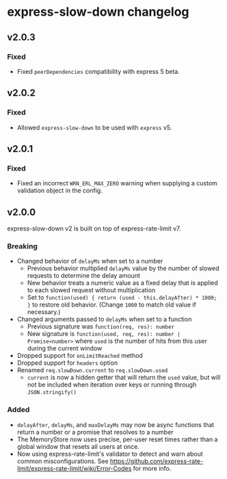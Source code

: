# express-slow-down changelog

## v2.0.3

### Fixed

- Fixed `peerDependencies` compatibility with express 5 beta.

## v2.0.2

### Fixed

- Allowed `express-slow-down` to be used with `express` v5.

## v2.0.1

### Fixed

- Fixed an incorrect `WRN_ERL_MAX_ZERO` warning when supplying a custom
  validation object in the config.

## v2.0.0

express-slow-down v2 is built on top of express-rate-limit v7.

### Breaking

- Changed behavior of `delayMs` when set to a number
  - Previous behavior multiplied `delayMs` value by the number of slowed
    requests to determine the delay amount
  - New behavior treats a numeric value as a fixed delay that is applied to each
    slowed request without multiplication
  - Set to `function(used) { return (used - this.delayAfter) * 1000; }` to
    restore old behavior. (Change `1000` to match old value if necessary.)
- Changed arguments passed to `delayMs` when set to a function
  - Previous signature was `function(req, res): number`
  - New signature is `function(used, req, res): number | Promise<number>` where
    `used` is the number of hits from this user during the current window
- Dropped support for `onLimitReached` method
- Dropped support for `headers` option
- Renamed `req.slowDown.current` to `req.slowDown.used`
  - `current` is now a hidden getter that will return the `used` value, but will
    not be included when iteration over keys or running through
    `JSON.stringify()`

### Added

- `delayAfter`, `delayMs`, and `maxDelayMs` may now be async functions that
  return a number or a promise that resolves to a number
- The MemoryStore now uses precise, per-user reset times rather than a global
  window that resets all users at once.
- Now using express-rate-limit's validator to detect and warn about common
  misconfigurations. See
  https://github.com/express-rate-limit/express-rate-limit/wiki/Error-Codes for
  more info.

